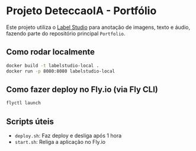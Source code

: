 # Projeto DeteccaoIA - Portfólio

Este projeto utiliza o [Label Studio](https://labelstud.io) para anotação de imagens, texto e áudio,
fazendo parte do repositório principal `Portfolio`.

## Como rodar localmente
```bash
docker build -t labelstudio-local .
docker run -p 8080:8080 labelstudio-local
```

## Como fazer deploy no Fly.io (via Fly CLI)
```bash
flyctl launch
```

## Scripts úteis
- `deploy.sh`: Faz deploy e desliga após 1 hora
- `start.sh`: Religa a aplicação no Fly.io
